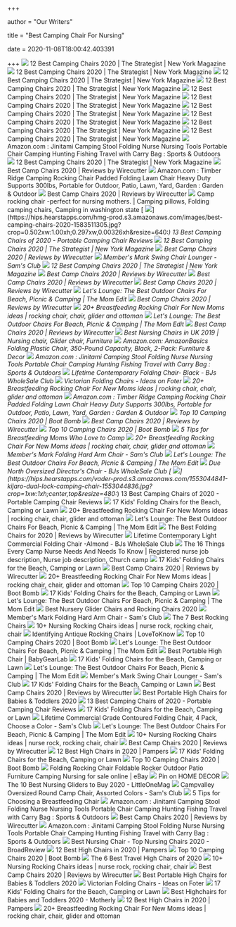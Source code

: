 +++
        
author = "Our Writers"
        
title = "Best Camping Chair For Nursing"
        
date = 2020-11-08T18:00:42.403391
        
+++
[ ![](https://pyxis.nymag.com/v1/imgs/799/4cb/46677741451fb2a91d64436ea483116530-kijaro-camp-chair-lede.rsquare.w700.jpg)](https://pyxis.nymag.com/v1/imgs/799/4cb/46677741451fb2a91d64436ea483116530-kijaro-camp-chair-lede.rsquare.w700.jpg) 12 Best Camping Chairs 2020 | The Strategist | New York Magazine
[ ![](https://pyxis.nymag.com/v1/imgs/536/414/f1dca46f867b819f70bb551923d13cad3d-coleman-big-n-tall-camping-chair.rsquare.w600.jpg)](https://pyxis.nymag.com/v1/imgs/536/414/f1dca46f867b819f70bb551923d13cad3d-coleman-big-n-tall-camping-chair.rsquare.w600.jpg) 12 Best Camping Chairs 2020 | The Strategist | New York Magazine
[ ![](https://pyxis.nymag.com/v1/imgs/746/525/3eaa96232af0059ad4b9576eb2e0c11236.rsquare.w600.jpg)](https://pyxis.nymag.com/v1/imgs/746/525/3eaa96232af0059ad4b9576eb2e0c11236.rsquare.w600.jpg) 12 Best Camping Chairs 2020 | The Strategist | New York Magazine
[ ![](https://pyxis.nymag.com/v1/imgs/eb0/66b/27ddf365b8b222c9fec8911aa5f73cd16b-moon-lence-outdoor-ultralight-portable-f.rsquare.w600.jpg)](https://pyxis.nymag.com/v1/imgs/eb0/66b/27ddf365b8b222c9fec8911aa5f73cd16b-moon-lence-outdoor-ultralight-portable-f.rsquare.w600.jpg) 12 Best Camping Chairs 2020 | The Strategist | New York Magazine
[ ![](https://pyxis.nymag.com/v1/imgs/ed4/e0e/7052bfc88dc7b26bf7fc985e0f5dcb5ec2-alps-escape-chair-footrest.rsquare.w600.jpg)](https://pyxis.nymag.com/v1/imgs/ed4/e0e/7052bfc88dc7b26bf7fc985e0f5dcb5ec2-alps-escape-chair-footrest.rsquare.w600.jpg) 12 Best Camping Chairs 2020 | The Strategist | New York Magazine
[ ![](https://pyxis.nymag.com/v1/imgs/351/8e3/fed2a68502bbb7b6621438471ba1e1c5ff.rsquare.w600.jpg)](https://pyxis.nymag.com/v1/imgs/351/8e3/fed2a68502bbb7b6621438471ba1e1c5ff.rsquare.w600.jpg) 12 Best Camping Chairs 2020 | The Strategist | New York Magazine
[ ![](https://pyxis.nymag.com/v1/imgs/855/126/b9dbbcdb6fd64facd83e9ebd967b04a83e-coleman-portable-camping-quad-chair-with.rsquare.w600.jpg)](https://pyxis.nymag.com/v1/imgs/855/126/b9dbbcdb6fd64facd83e9ebd967b04a83e-coleman-portable-camping-quad-chair-with.rsquare.w600.jpg) 12 Best Camping Chairs 2020 | The Strategist | New York Magazine
[ ![](https://pyxis.nymag.com/v1/imgs/d96/bda/5faf22d054f15aea57c2a68b4dc1b7c353.rsquare.w600.jpg)](https://pyxis.nymag.com/v1/imgs/d96/bda/5faf22d054f15aea57c2a68b4dc1b7c353.rsquare.w600.jpg) 12 Best Camping Chairs 2020 | The Strategist | New York Magazine
[ ![](https://pyxis.nymag.com/v1/imgs/ea3/5e8/e32d72d46163a7d6ce1577cbd149f3c273.rsquare.w600.jpg)](https://pyxis.nymag.com/v1/imgs/ea3/5e8/e32d72d46163a7d6ce1577cbd149f3c273.rsquare.w600.jpg) 12 Best Camping Chairs 2020 | The Strategist | New York Magazine
[ ![](https://pyxis.nymag.com/v1/imgs/3da/39b/6b28a9cd0b9f3a1d15c42447d941cc7c2d-core-equipment-padded-arm-chair.rsquare.w600.jpg)](https://pyxis.nymag.com/v1/imgs/3da/39b/6b28a9cd0b9f3a1d15c42447d941cc7c2d-core-equipment-padded-arm-chair.rsquare.w600.jpg) 12 Best Camping Chairs 2020 | The Strategist | New York Magazine
[ ![](https://images-na.ssl-images-amazon.com/images/I/61siitcNOiL._AC_SX425_.jpg)](https://images-na.ssl-images-amazon.com/images/I/61siitcNOiL._AC_SX425_.jpg) Amazon.com : Jinitami Camping Stool Folding Nurse Nursing Tools Portable Chair  Camping Hunting Fishing Travel with Carry Bag : Sports & Outdoors
[ ![](https://pyxis.nymag.com/v1/imgs/cdc/53c/fadc22751c9987de7d7526a958e734d357-gci-camping-tripod-stool.rsquare.w600.jpg)](https://pyxis.nymag.com/v1/imgs/cdc/53c/fadc22751c9987de7d7526a958e734d357-gci-camping-tripod-stool.rsquare.w600.jpg) 12 Best Camping Chairs 2020 | The Strategist | New York Magazine
[ ![](https://cdn.thewirecutter.com/wp-content/uploads/2017/08/camping-chairs-2x1-fullres-28-1024x512.jpg)](https://cdn.thewirecutter.com/wp-content/uploads/2017/08/camping-chairs-2x1-fullres-28-1024x512.jpg) Best Camp Chairs 2020 | Reviews by Wirecutter
[ ![](https://images-na.ssl-images-amazon.com/images/I/71SJvsbwkuL._AC_SL1500_.jpg)](https://images-na.ssl-images-amazon.com/images/I/71SJvsbwkuL._AC_SL1500_.jpg) Amazon.com : Timber Ridge Camping Rocking Chair Padded Folding Lawn Chair  Heavy Duty Supports 300lbs, Portable for Outdoor, Patio, Lawn, Yard, Garden  : Garden & Outdoor
[ ![](https://d1b5h9psu9yexj.cloudfront.net/16125/REI-Camp-Chair---Kids---_20180907-190137_full.jpg)](https://d1b5h9psu9yexj.cloudfront.net/16125/REI-Camp-Chair---Kids---_20180907-190137_full.jpg) Best Camp Chairs 2020 | Reviews by Wirecutter
[ ![](https://i.pinimg.com/originals/82/35/e0/8235e04eebdf0783957c4c1133e32db3.jpg)](https://i.pinimg.com/originals/82/35/e0/8235e04eebdf0783957c4c1133e32db3.jpg) Camp rocking chair -perfect for nursing mothers. | Camping pillows, Folding  camping chairs, Camping in washington state
[ ![](https://hips.hearstapps.com/hmg-prod.s3.amazonaws.com/images/best-camping-chairs-2020-1583511305.jpg?crop=0.502xw:1.00xh;0.297xw,0.00326xh&resize=640:*)](https://hips.hearstapps.com/hmg-prod.s3.amazonaws.com/images/best-camping-chairs-2020-1583511305.jpg?crop=0.502xw:1.00xh;0.297xw,0.00326xh&resize=640:*) 13 Best Camping Chairs of 2020 - Portable Camping Chair Reviews
[ ![](https://pyxis.nymag.com/v1/imgs/501/059/f7fb812a5c99c7960c98899ec6102bae52.rdeep-vertical.w245.jpg)](https://pyxis.nymag.com/v1/imgs/501/059/f7fb812a5c99c7960c98899ec6102bae52.rdeep-vertical.w245.jpg) 12 Best Camping Chairs 2020 | The Strategist | New York Magazine
[ ![](https://d1b5h9psu9yexj.cloudfront.net/16110/Renetto-Original-Canopy-Chair_20180703-140046_full.png)](https://d1b5h9psu9yexj.cloudfront.net/16110/Renetto-Original-Canopy-Chair_20180703-140046_full.png) Best Camp Chairs 2020 | Reviews by Wirecutter
[ ![](https://scene7.samsclub.com/is/image/samsclub/0019396805312_A?wid=280&hei=280)](https://scene7.samsclub.com/is/image/samsclub/0019396805312_A?wid=280&hei=280) Member's Mark Swing Chair Lounger - Sam's Club
[ ![](https://pyxis.nymag.com/v1/imgs/a9c/648/e63a621f6774fda2e0fd2a49a0bcbf5dd4.rsquare.w600.jpg)](https://pyxis.nymag.com/v1/imgs/a9c/648/e63a621f6774fda2e0fd2a49a0bcbf5dd4.rsquare.w600.jpg) 12 Best Camping Chairs 2020 | The Strategist | New York Magazine
[ ![](https://d1b5h9psu9yexj.cloudfront.net/16109/Coleman-Oversized-Quad-Chair-With-Cooler_20180222-195252_full.jpg)](https://d1b5h9psu9yexj.cloudfront.net/16109/Coleman-Oversized-Quad-Chair-With-Cooler_20180222-195252_full.jpg) Best Camp Chairs 2020 | Reviews by Wirecutter
[ ![](https://cdn.thewirecutter.com/wp-content/uploads/2016/10/outdoor-camping-chairs-gci-everywhere-chair-lowres-59.jpg)](https://cdn.thewirecutter.com/wp-content/uploads/2016/10/outdoor-camping-chairs-gci-everywhere-chair-lowres-59.jpg) Best Camp Chairs 2020 | Reviews by Wirecutter
[ ![](https://d1b5h9psu9yexj.cloudfront.net/16111/GCI-Outdoor-Everywhere-Chair_20190607-202141_full.jpeg)](https://d1b5h9psu9yexj.cloudfront.net/16111/GCI-Outdoor-Everywhere-Chair_20190607-202141_full.jpeg) Best Camp Chairs 2020 | Reviews by Wirecutter
[ ![](https://cdn.themomedit.com/wp-content/uploads/2020/05/FavoriteBeachChairs_FINAL-scaled.jpg)](https://cdn.themomedit.com/wp-content/uploads/2020/05/FavoriteBeachChairs_FINAL-scaled.jpg) Let's Lounge: The Best Outdoor Chairs For Beach, Picnic & Camping | The Mom  Edit
[ ![](https://d1b5h9psu9yexj.cloudfront.net/16112/Helinox-Chair-One_20171005-185106_fullsize.jpg)](https://d1b5h9psu9yexj.cloudfront.net/16112/Helinox-Chair-One_20171005-185106_fullsize.jpg) Best Camp Chairs 2020 | Reviews by Wirecutter
[ ![](https://i.pinimg.com/236x/ae/d4/87/aed4872c66015f5b172b22a61c99052d.jpg)](https://i.pinimg.com/236x/ae/d4/87/aed4872c66015f5b172b22a61c99052d.jpg) 20+ Breastfeeding Rocking Chair For New Moms ideas | rocking chair, chair,  glider and ottoman
[ ![](https://cdn.themomedit.com/wp-content/uploads/2020/05/FavoriteBeachChairs_FImg_FINAL.jpg)](https://cdn.themomedit.com/wp-content/uploads/2020/05/FavoriteBeachChairs_FImg_FINAL.jpg) Let's Lounge: The Best Outdoor Chairs For Beach, Picnic & Camping | The Mom  Edit
[ ![](https://cdn.thewirecutter.com/wp-content/uploads/2016/10/outdoor-camping-chairs-renetto-child-lowres-02.jpg)](https://cdn.thewirecutter.com/wp-content/uploads/2016/10/outdoor-camping-chairs-renetto-child-lowres-02.jpg) Best Camp Chairs 2020 | Reviews by Wirecutter
[ ![](https://i.pinimg.com/originals/40/70/a1/4070a11b0e457936f262c6ace1e09e50.jpg)](https://i.pinimg.com/originals/40/70/a1/4070a11b0e457936f262c6ace1e09e50.jpg) Best Nursing Chairs in UK 2019 | Nursing chair, Glider chair, Furniture
[ ![](https://images-na.ssl-images-amazon.com/images/I/71xX9TRx6wL._AC_SL1500_.jpg)](https://images-na.ssl-images-amazon.com/images/I/71xX9TRx6wL._AC_SL1500_.jpg) Amazon.com: AmazonBasics Folding Plastic Chair, 350-Pound Capacity, Black,  2-Pack: Furniture & Decor
[ ![](https://images-na.ssl-images-amazon.com/images/I/71jtK5LGOWL._AC_SX679_.jpg)](https://images-na.ssl-images-amazon.com/images/I/71jtK5LGOWL._AC_SX679_.jpg) Amazon.com : Jinitami Camping Stool Folding Nurse Nursing Tools Portable Chair  Camping Hunting Fishing Travel with Carry Bag : Sports & Outdoors
[ ![](https://bjs.scene7.com/is/image/bjs/122250?$bjs-Zoom$)](https://bjs.scene7.com/is/image/bjs/122250?$bjs-Zoom$) Lifetime Contemporary Folding Chair- Black - BJs WholeSale Club
[ ![](https://foter.com/photos/244/victorian-folding-chairs-13.jpg?s=ts3)](https://foter.com/photos/244/victorian-folding-chairs-13.jpg?s=ts3) Victorian Folding Chairs - Ideas on Foter
[ ![](https://i.pinimg.com/236x/b0/79/bd/b079bd5ac899332f92a0463672f44e10.jpg)](https://i.pinimg.com/236x/b0/79/bd/b079bd5ac899332f92a0463672f44e10.jpg) 20+ Breastfeeding Rocking Chair For New Moms ideas | rocking chair, chair,  glider and ottoman
[ ![](https://m.media-amazon.com/images/I/61zal9XpfWL._AC_UL400_.jpg)](https://m.media-amazon.com/images/I/61zal9XpfWL._AC_UL400_.jpg) Amazon.com : Timber Ridge Camping Rocking Chair Padded Folding Lawn Chair  Heavy Duty Supports 300lbs, Portable for Outdoor, Patio, Lawn, Yard, Garden  : Garden & Outdoor
[ ![](https://images-na.ssl-images-amazon.com/images/I/51btRZpRSRL._SX350_.jpg)](https://images-na.ssl-images-amazon.com/images/I/51btRZpRSRL._SX350_.jpg) Top 10 Camping Chairs 2020 | Boot Bomb
[ ![](https://cdn.thewirecutter.com/wp-content/uploads/2019/05/portable-outdoor-chairs-coleman-oversized-quad-chair-with-cooler-lowres-70.jpg)](https://cdn.thewirecutter.com/wp-content/uploads/2019/05/portable-outdoor-chairs-coleman-oversized-quad-chair-with-cooler-lowres-70.jpg) Best Camp Chairs 2020 | Reviews by Wirecutter
[ ![](https://images-na.ssl-images-amazon.com/images/I/41znJTTjZ6L._SX350_.jpg)](https://images-na.ssl-images-amazon.com/images/I/41znJTTjZ6L._SX350_.jpg) Top 10 Camping Chairs 2020 | Boot Bomb
[ ![](https://blog-assets.thedyrt.com/uploads/2019/01/breastfeedingtips.jpg)](https://blog-assets.thedyrt.com/uploads/2019/01/breastfeedingtips.jpg) 5 Tips for Breastfeeding Moms Who Love to Camp
[ ![](https://i.pinimg.com/236x/3e/14/cf/3e14cf000e2006f9dca2c9e4fb0501ee.jpg)](https://i.pinimg.com/236x/3e/14/cf/3e14cf000e2006f9dca2c9e4fb0501ee.jpg) 20+ Breastfeeding Rocking Chair For New Moms ideas | rocking chair, chair,  glider and ottoman
[ ![](https://scene7.samsclub.com/is/image/samsclub/0019396804595_B?wid=280&hei=280)](https://scene7.samsclub.com/is/image/samsclub/0019396804595_B?wid=280&hei=280) Member's Mark Folding Hard Arm Chair - Sam's Club
[ ![](https://img.shopstyle-cdn.com/sim/e9/f9/e9f96962e0ce66c71f4065edf702e95e_xlarge/oniva-a-picnic-time-brand-big-bear-xxl-camp-chair-black.jpg)](https://img.shopstyle-cdn.com/sim/e9/f9/e9f96962e0ce66c71f4065edf702e95e_xlarge/oniva-a-picnic-time-brand-big-bear-xxl-camp-chair-black.jpg) Let's Lounge: The Best Outdoor Chairs For Beach, Picnic & Camping | The Mom  Edit
[ ![](https://bjs.scene7.com/is/image/bjs/209057?$bjs-Zoom$)](https://bjs.scene7.com/is/image/bjs/209057?$bjs-Zoom$) Due North Oversized Director's Chair - BJs WholeSale Club
[ ![](https://hips.hearstapps.com/vader-prod.s3.amazonaws.com/1553044841-kijaro-dual-lock-camping-chair-1553044836.jpg?crop=1xw:1xh;center,top&resize=480:*)](https://hips.hearstapps.com/vader-prod.s3.amazonaws.com/1553044841-kijaro-dual-lock-camping-chair-1553044836.jpg?crop=1xw:1xh;center,top&resize=480:*) 13 Best Camping Chairs of 2020 - Portable Camping Chair Reviews
[ ![](https://images.ctfassets.net/6m9bd13t776q/38OMM6vAO7AsGYQ4dqoEN6/ffe475d2b2143c302537c68407df1533/kids-beach-chairs-2160x1200.jpg?h=367&q=75&w=660)](https://images.ctfassets.net/6m9bd13t776q/38OMM6vAO7AsGYQ4dqoEN6/ffe475d2b2143c302537c68407df1533/kids-beach-chairs-2160x1200.jpg?h=367&q=75&w=660) 17 Kids' Folding Chairs for the Beach, Camping or Lawn
[ ![](https://i.pinimg.com/236x/ed/91/72/ed91723f63b20428d1cfcda7c5abfd15.jpg)](https://i.pinimg.com/236x/ed/91/72/ed91723f63b20428d1cfcda7c5abfd15.jpg) 20+ Breastfeeding Rocking Chair For New Moms ideas | rocking chair, chair,  glider and ottoman
[ ![](https://img.shopstyle-cdn.com/sim/9f/46/9f463f7b9970af8dbb48b0142d1c4809_xlarge/sofa-chair-oversize-padded-moon-leisure-portable-stable-comfortable-folding-chair-for-camping-hiking-carry-bag.jpg)](https://img.shopstyle-cdn.com/sim/9f/46/9f463f7b9970af8dbb48b0142d1c4809_xlarge/sofa-chair-oversize-padded-moon-leisure-portable-stable-comfortable-folding-chair-for-camping-hiking-carry-bag.jpg) Let's Lounge: The Best Outdoor Chairs For Beach, Picnic & Camping | The Mom  Edit
[ ![](https://d1b5h9psu9yexj.cloudfront.net/36585/IKEA-Nisse-Folding-Chair_20200124-141711_full.jpeg)](https://d1b5h9psu9yexj.cloudfront.net/36585/IKEA-Nisse-Folding-Chair_20200124-141711_full.jpeg) The Best Folding Chairs for 2020 | Reviews by Wirecutter
[ ![](https://bjs.scene7.com/is/image/bjs/711430?$bjs-Zoom$)](https://bjs.scene7.com/is/image/bjs/711430?$bjs-Zoom$) Lifetime Contemporary Light Commercial Folding Chair -Almond - BJs  WholeSale Club
[ ![](https://i.pinimg.com/originals/f9/fb/be/f9fbbeeb6168ce955a425d0acf6a7897.jpg)](https://i.pinimg.com/originals/f9/fb/be/f9fbbeeb6168ce955a425d0acf6a7897.jpg) The 16 Things Every Camp Nurse Needs And Needs To Know | Registered nurse  job description, Nurse job description, Church camp
[ ![](https://images.ctfassets.net/6m9bd13t776q/3gz51GfmTceqwqPaG6XO4L/c996afcbc8e2249e24d555a4d45e6a04/11-ll-bean-kids-folding-chairs-750x900.jpg?q=75)](https://images.ctfassets.net/6m9bd13t776q/3gz51GfmTceqwqPaG6XO4L/c996afcbc8e2249e24d555a4d45e6a04/11-ll-bean-kids-folding-chairs-750x900.jpg?q=75) 17 Kids' Folding Chairs for the Beach, Camping or Lawn
[ ![](https://cdn.thewirecutter.com/wp-content/uploads/2020/04/portable-outdoor-chairs-rei-kids-camp-chair-lowres-31.jpg)](https://cdn.thewirecutter.com/wp-content/uploads/2020/04/portable-outdoor-chairs-rei-kids-camp-chair-lowres-31.jpg) Best Camp Chairs 2020 | Reviews by Wirecutter
[ ![](https://i.pinimg.com/236x/d6/7d/23/d67d23a939fdb540e1a7979993cf3d84.jpg)](https://i.pinimg.com/236x/d6/7d/23/d67d23a939fdb540e1a7979993cf3d84.jpg) 20+ Breastfeeding Rocking Chair For New Moms ideas | rocking chair, chair,  glider and ottoman
[ ![](https://images-na.ssl-images-amazon.com/images/I/71bYXgC6ZQL._AC_SX350_.jpg)](https://images-na.ssl-images-amazon.com/images/I/71bYXgC6ZQL._AC_SX350_.jpg) Top 10 Camping Chairs 2020 | Boot Bomb
[ ![](https://images.ctfassets.net/6m9bd13t776q/ubgp87Np9wycc8iMowDzy/50507c8d63e7d0690f0ecd5946914a57/16-mountain-warehouse-kids-folding-chairs-750x900.jpg?q=75)](https://images.ctfassets.net/6m9bd13t776q/ubgp87Np9wycc8iMowDzy/50507c8d63e7d0690f0ecd5946914a57/16-mountain-warehouse-kids-folding-chairs-750x900.jpg?q=75) 17 Kids' Folding Chairs for the Beach, Camping or Lawn
[ ![](https://img.shopstyle-cdn.com/sim/2d/fb/2dfb4b4f2e03a7ffd5f8d52bec190f05_xlarge/camping-world-portable-compact-ultralight-camping-folding-chairs-with-aluminum-frame-for-outdoor-camping-hiking.jpg)](https://img.shopstyle-cdn.com/sim/2d/fb/2dfb4b4f2e03a7ffd5f8d52bec190f05_xlarge/camping-world-portable-compact-ultralight-camping-folding-chairs-with-aluminum-frame-for-outdoor-camping-hiking.jpg) Let's Lounge: The Best Outdoor Chairs For Beach, Picnic & Camping | The Mom  Edit
[ ![](http://images.agoramedia.com/wte3.0/gcms/Best-Nursery-Gliders-July-2020-722x406.jpg?width=414)](http://images.agoramedia.com/wte3.0/gcms/Best-Nursery-Gliders-July-2020-722x406.jpg?width=414) Best Nursery Glider Chairs and Rocking Chairs 2020
[ ![](https://scene7.samsclub.com/is/image/samsclub/0019396804595_A)](https://scene7.samsclub.com/is/image/samsclub/0019396804595_A) Member's Mark Folding Hard Arm Chair - Sam's Club
[ ![](https://m.media-amazon.com/images/I/41DJ3-2Y+sL.jpg)](https://m.media-amazon.com/images/I/41DJ3-2Y+sL.jpg) The 7 Best Rocking Chairs
[ ![](https://i.pinimg.com/236x/2c/da/0f/2cda0ff4af8a1b4a932d39aa8d8945b8--rocking-chairs-rocker.jpg)](https://i.pinimg.com/236x/2c/da/0f/2cda0ff4af8a1b4a932d39aa8d8945b8--rocking-chairs-rocker.jpg) 10+ Nursing Rocking Chairs ideas | nurse rock, rocking chair, chair
[ ![](https://cf.ltkcdn.net/antiques/images/orig/263672-1600x1030-identifying-antique-rocking-chairs.jpg)](https://cf.ltkcdn.net/antiques/images/orig/263672-1600x1030-identifying-antique-rocking-chairs.jpg) Identifying Antique Rocking Chairs | LoveToKnow
[ ![](https://images-na.ssl-images-amazon.com/images/I/51QHm1KTn5L._SX350_.jpg)](https://images-na.ssl-images-amazon.com/images/I/51QHm1KTn5L._SX350_.jpg) Top 10 Camping Chairs 2020 | Boot Bomb
[ ![](https://img.shopstyle-cdn.com/sim/7d/53/7d532807379b64c8b4af4abfb6ccf999_xlarge/rio-gear-original-steel-backpack-chair.jpg)](https://img.shopstyle-cdn.com/sim/7d/53/7d532807379b64c8b4af4abfb6ccf999_xlarge/rio-gear-original-steel-backpack-chair.jpg) Let's Lounge: The Best Outdoor Chairs For Beach, Picnic & Camping | The Mom  Edit
[ ![](https://bgl-i48k9hqubvkf8lnt.stackpathdns.com/photos/1/83/319382_25533_M.jpg)](https://bgl-i48k9hqubvkf8lnt.stackpathdns.com/photos/1/83/319382_25533_M.jpg) Best Portable High Chair | BabyGearLab
[ ![](https://images.ctfassets.net/6m9bd13t776q/4Ma7tWo0xYrQZEtQO90rch/7da95260bbbaf46d62634d9b3cd9998c/09-patio-chair-kids-folding-chairs-750x900.jpg?q=75)](https://images.ctfassets.net/6m9bd13t776q/4Ma7tWo0xYrQZEtQO90rch/7da95260bbbaf46d62634d9b3cd9998c/09-patio-chair-kids-folding-chairs-750x900.jpg?q=75) 17 Kids' Folding Chairs for the Beach, Camping or Lawn
[ ![](https://img.shopstyle-cdn.com/sim/82/a4/82a4c0153fbfdb695775eda406751fdf_xlarge/rio-beach-classic-5-position-lay-flat-folding-beach-chair.jpg)](https://img.shopstyle-cdn.com/sim/82/a4/82a4c0153fbfdb695775eda406751fdf_xlarge/rio-beach-classic-5-position-lay-flat-folding-beach-chair.jpg) Let's Lounge: The Best Outdoor Chairs For Beach, Picnic & Camping | The Mom  Edit
[ ![](https://scene7.samsclub.com/is/image/samsclub/0019396805312_B?wid=280&hei=280)](https://scene7.samsclub.com/is/image/samsclub/0019396805312_B?wid=280&hei=280) Member's Mark Swing Chair Lounger - Sam's Club
[ ![](https://images.ctfassets.net/6m9bd13t776q/3UNlJbdsiKEI0OHanaTzET/6fe028072e3fd2a0d6e803ac6b17377d/13-northwest-territory-kids-folding-chairs-750x900.jpg?q=75)](https://images.ctfassets.net/6m9bd13t776q/3UNlJbdsiKEI0OHanaTzET/6fe028072e3fd2a0d6e803ac6b17377d/13-northwest-territory-kids-folding-chairs-750x900.jpg?q=75) 17 Kids' Folding Chairs for the Beach, Camping or Lawn
[ ![](https://cdn.thewirecutter.com/wp-content/uploads/2016/10/outdoor-camping-chairs-gci-everywhere-chair-reclining-lowres-63-570x380.jpg)](https://cdn.thewirecutter.com/wp-content/uploads/2016/10/outdoor-camping-chairs-gci-everywhere-chair-reclining-lowres-63-570x380.jpg) Best Camp Chairs 2020 | Reviews by Wirecutter
[ ![](http://images.agoramedia.com/wte3.0/gcms/Best-Portable-High-Chairs-August-2020-722x406.jpg?width=414)](http://images.agoramedia.com/wte3.0/gcms/Best-Portable-High-Chairs-August-2020-722x406.jpg?width=414) Best Portable High Chairs for Babies & Toddlers 2020
[ ![](https://hips.hearstapps.com/hmg-prod.s3.amazonaws.com/images/camping-chairs-pin-1531506044.jpg)](https://hips.hearstapps.com/hmg-prod.s3.amazonaws.com/images/camping-chairs-pin-1531506044.jpg) 13 Best Camping Chairs of 2020 - Portable Camping Chair Reviews
[ ![](https://images.ctfassets.net/6m9bd13t776q/55gC0RTh88NURm4zGjSNbT/9a16394c2a2b318288ebe9feeec68290/10-lucky-bums-kids-folding-chairs-750x900.jpg?q=75)](https://images.ctfassets.net/6m9bd13t776q/55gC0RTh88NURm4zGjSNbT/9a16394c2a2b318288ebe9feeec68290/10-lucky-bums-kids-folding-chairs-750x900.jpg?q=75) 17 Kids' Folding Chairs for the Beach, Camping or Lawn
[ ![](https://scene7.samsclub.com/is/image/samsclub/0008148342804_A)](https://scene7.samsclub.com/is/image/samsclub/0008148342804_A) Lifetime Commercial Grade Contoured Folding Chair, 4 Pack, Choose a Color -  Sam's Club
[ ![](https://img.shopstyle-cdn.com/sim/71/17/71177fdde344d1b82ce333a4809a0170_xlarge/regalado-reclining-beach-chair-with-cushion.jpg)](https://img.shopstyle-cdn.com/sim/71/17/71177fdde344d1b82ce333a4809a0170_xlarge/regalado-reclining-beach-chair-with-cushion.jpg) Let's Lounge: The Best Outdoor Chairs For Beach, Picnic & Camping | The Mom  Edit
[ ![](https://i.pinimg.com/236x/b7/11/f8/b711f836f71ed261f0e5481b219b02e4--rocking-chairs-nursing.jpg)](https://i.pinimg.com/236x/b7/11/f8/b711f836f71ed261f0e5481b219b02e4--rocking-chairs-nursing.jpg) 10+ Nursing Rocking Chairs ideas | nurse rock, rocking chair, chair
[ ![](https://cdn.thewirecutter.com/wp-content/uploads/2016/10/outdoor-camping-chairs-kids-lowres-05.jpg)](https://cdn.thewirecutter.com/wp-content/uploads/2016/10/outdoor-camping-chairs-kids-lowres-05.jpg) Best Camp Chairs 2020 | Reviews by Wirecutter
[ ![](https://images.ctfassets.net/9wtva4vhlgxb/5zKWYpbugjnRNLWPTQkXBq/489013d6ec388e399271f3f468f5db4d/ciaobabyportablehighchairfortravel1536x680.jpg)](https://images.ctfassets.net/9wtva4vhlgxb/5zKWYpbugjnRNLWPTQkXBq/489013d6ec388e399271f3f468f5db4d/ciaobabyportablehighchairfortravel1536x680.jpg) 12 Best High Chairs in 2020 | Pampers
[ ![](https://images.ctfassets.net/6m9bd13t776q/4kEV2tg2MTmf6Ljoud13ul/2d53f078975b1a0bfd1c75775e7be257/17-mlb-kids-folding-chairs-750x900.jpg?q=75)](https://images.ctfassets.net/6m9bd13t776q/4kEV2tg2MTmf6Ljoud13ul/2d53f078975b1a0bfd1c75775e7be257/17-mlb-kids-folding-chairs-750x900.jpg?q=75) 17 Kids' Folding Chairs for the Beach, Camping or Lawn
[ ![](https://images-na.ssl-images-amazon.com/images/I/51rcnWrIGhL._SX350_.jpg)](https://images-na.ssl-images-amazon.com/images/I/51rcnWrIGhL._SX350_.jpg) Top 10 Camping Chairs 2020 | Boot Bomb
[ ![](https://i.ebayimg.com/images/g/Oh4AAOSwpx9c4gc8/s-l1600.jpg)](https://i.ebayimg.com/images/g/Oh4AAOSwpx9c4gc8/s-l1600.jpg) Folding Rocking Chair Foldable Rocker Outdoor Patio Furniture Camping  Nursing for sale online | eBay
[ ![](https://i.pinimg.com/736x/5b/86/dc/5b86dc11dd0584cbad2a97f91bb2e921.jpg)](https://i.pinimg.com/736x/5b/86/dc/5b86dc11dd0584cbad2a97f91bb2e921.jpg) Pin on HOME DECOR
[ ![](https://littleonemag.com/wp-content/uploads/2018/08/glider1-large_1024x1024-1.jpg)](https://littleonemag.com/wp-content/uploads/2018/08/glider1-large_1024x1024-1.jpg) The 10 Best Nursing Gliders to Buy 2020 - LittleOneMag
[ ![](https://scene7.samsclub.com/is/image/samsclub/0081742701395_A)](https://scene7.samsclub.com/is/image/samsclub/0081742701395_A) Campvalley Oversized Round Camp Chair, Assorted Colors - Sam's Club
[ ![](https://www.verywellfamily.com/thmb/U_aoOJPMFy5RSLEtXhfG41wXgeI=/2129x1411/filters:no_upscale():max_bytes(150000):strip_icc()/81860177-56a6b2333df78cf7728fc878.jpg)](https://www.verywellfamily.com/thmb/U_aoOJPMFy5RSLEtXhfG41wXgeI=/2129x1411/filters:no_upscale():max_bytes(150000):strip_icc()/81860177-56a6b2333df78cf7728fc878.jpg) 5 Tips for Choosing a Breastfeeding Chair
[ ![](https://images-na.ssl-images-amazon.com/images/I/51kmwGr-ZKL._AC_.jpg)](https://images-na.ssl-images-amazon.com/images/I/51kmwGr-ZKL._AC_.jpg) Amazon.com : Jinitami Camping Stool Folding Nurse Nursing Tools Portable Chair  Camping Hunting Fishing Travel with Carry Bag : Sports & Outdoors
[ ![](https://cdn.thewirecutter.com/wp-content/uploads/2017/09/wheelchair-camping-gear-lowres--330x220.jpg)](https://cdn.thewirecutter.com/wp-content/uploads/2017/09/wheelchair-camping-gear-lowres--330x220.jpg) Best Camp Chairs 2020 | Reviews by Wirecutter
[ ![](https://images-na.ssl-images-amazon.com/images/I/71lohudd6eL._AC_SL1200_.jpg)](https://images-na.ssl-images-amazon.com/images/I/71lohudd6eL._AC_SL1200_.jpg) Amazon.com : Jinitami Camping Stool Folding Nurse Nursing Tools Portable Chair  Camping Hunting Fishing Travel with Carry Bag : Sports & Outdoors
[ ![](https://broadreview.com/wp-content/uploads/2017/11/91QngO8GeQL._SL1500_.jpg)](https://broadreview.com/wp-content/uploads/2017/11/91QngO8GeQL._SL1500_.jpg) Best Nursing Chair - Top Nursing Chairs 2020 - BroadReview
[ ![](https://images.ctfassets.net/9wtva4vhlgxb/2fAI4iI9NdolLEy1KF5WN6/123b7071d2dde11136b9725fa2b107be/cosco-simple-fold-high-chair-with-3-position-tray_1536x680.jpg)](https://images.ctfassets.net/9wtva4vhlgxb/2fAI4iI9NdolLEy1KF5WN6/123b7071d2dde11136b9725fa2b107be/cosco-simple-fold-high-chair-with-3-position-tray_1536x680.jpg) 12 Best High Chairs in 2020 | Pampers
[ ![](https://images-na.ssl-images-amazon.com/images/I/416sgVGj-vL._SX350_.jpg)](https://images-na.ssl-images-amazon.com/images/I/416sgVGj-vL._SX350_.jpg) Top 10 Camping Chairs 2020 | Boot Bomb
[ ![](https://www.verywellfamily.com/thmb/Y6rXVx3fJlQJPCOftDuBfN9wd18=/1387x1387/smart/filters:no_upscale()/71TAioIrBNL._SL1500_-5b212f0cff1b78003704c64a.jpg)](https://www.verywellfamily.com/thmb/Y6rXVx3fJlQJPCOftDuBfN9wd18=/1387x1387/smart/filters:no_upscale()/71TAioIrBNL._SL1500_-5b212f0cff1b78003704c64a.jpg) The 6 Best Travel High Chairs of 2020
[ ![](https://i.pinimg.com/236x/87/23/63/872363f0a9aca556ebba7e0bd65fad0a--rocking-chairs-rocker.jpg)](https://i.pinimg.com/236x/87/23/63/872363f0a9aca556ebba7e0bd65fad0a--rocking-chairs-rocker.jpg) 10+ Nursing Rocking Chairs ideas | nurse rock, rocking chair, chair
[ ![](https://cdn.thewirecutter.com/wp-content/uploads/2016/10/portable-outdoor-chairs-renetto-awning-lowres-47-570x380.jpg)](https://cdn.thewirecutter.com/wp-content/uploads/2016/10/portable-outdoor-chairs-renetto-awning-lowres-47-570x380.jpg) Best Camp Chairs 2020 | Reviews by Wirecutter
[ ![](https://images.agoramedia.com/wte3.0/gcms/ciao-baby-portable-high-chair-red.jpg)](https://images.agoramedia.com/wte3.0/gcms/ciao-baby-portable-high-chair-red.jpg) Best Portable High Chairs for Babies & Toddlers 2020
[ ![](https://foter.com/photos/244/antique-victorian-wood-folding-rocking-chair-antique-is-a-bit-of-an-overstatement-seeing-it-bears-a-label-about-how-much-used-etc-it-is-the-spitting-image-of-one-i-bought-new-for-10-00-in-a-furniture.jpg?s=ts3)](https://foter.com/photos/244/antique-victorian-wood-folding-rocking-chair-antique-is-a-bit-of-an-overstatement-seeing-it-bears-a-label-about-how-much-used-etc-it-is-the-spitting-image-of-one-i-bought-new-for-10-00-in-a-furniture.jpg?s=ts3) Victorian Folding Chairs - Ideas on Foter
[ ![](https://images.ctfassets.net/6m9bd13t776q/3lolPIT8UO3IRpsR89H4hO/74d78128928c7df852345958695b822b/06-wilcor-kids-folding-chairs-750x900.jpg?q=75)](https://images.ctfassets.net/6m9bd13t776q/3lolPIT8UO3IRpsR89H4hO/74d78128928c7df852345958695b822b/06-wilcor-kids-folding-chairs-750x900.jpg?q=75) 17 Kids' Folding Chairs for the Beach, Camping or Lawn
[ ![](https://assets.rbl.ms/20549268/origin.jpg)](https://assets.rbl.ms/20549268/origin.jpg) Best Highchairs for Babies and Toddlers 2020 - Motherly
[ ![](https://images.ctfassets.net/9wtva4vhlgxb/IIMU437GGhrB7kBxsQyfJ/23b05aaf07489d8a15e2a13f31117f69/summer-infant-pop-and-sit-portable-highchair_1536x680.jpg)](https://images.ctfassets.net/9wtva4vhlgxb/IIMU437GGhrB7kBxsQyfJ/23b05aaf07489d8a15e2a13f31117f69/summer-infant-pop-and-sit-portable-highchair_1536x680.jpg) 12 Best High Chairs in 2020 | Pampers
[ ![](https://i.pinimg.com/236x/e0/70/5e/e0705e07a55102708ce9e67f36afec0f.jpg)](https://i.pinimg.com/236x/e0/70/5e/e0705e07a55102708ce9e67f36afec0f.jpg) 20+ Breastfeeding Rocking Chair For New Moms ideas | rocking chair, chair,  glider and ottoman
